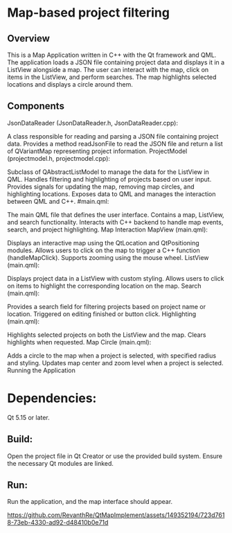 # Map-based project filtering
## Overview
This is a Map Application written in C++ with the Qt framework and QML. The application loads a JSON file containing project data and displays it in a ListView alongside a map. The user can interact with the map, click on items in the ListView, and perform searches. The map highlights selected locations and displays a circle around them.

## Components
JsonDataReader (JsonDataReader.h, JsonDataReader.cpp):

A class responsible for reading and parsing a JSON file containing project data.
Provides a method readJsonFile to read the JSON file and return a list of QVariantMap representing project information.
ProjectModel (projectmodel.h, projectmodel.cpp):

Subclass of QAbstractListModel to manage the data for the ListView in QML.
Handles filtering and highlighting of projects based on user input.
Provides signals for updating the map, removing map circles, and highlighting locations.
Exposes data to QML and manages the interaction between QML and C++.
#main.qml:

The main QML file that defines the user interface.
Contains a map, ListView, and search functionality.
Interacts with C++ backend to handle map events, search, and project highlighting.
Map Interaction
MapView (main.qml):

Displays an interactive map using the QtLocation and QtPositioning modules.
Allows users to click on the map to trigger a C++ function (handleMapClick).
Supports zooming using the mouse wheel.
ListView (main.qml):

Displays project data in a ListView with custom styling.
Allows users to click on items to highlight the corresponding location on the map.
Search (main.qml):

Provides a search field for filtering projects based on project name or location.
Triggered on editing finished or button click.
Highlighting (main.qml):

Highlights selected projects on both the ListView and the map.
Clears highlights when requested.
Map Circle (main.qml):

Adds a circle to the map when a project is selected, with specified radius and styling.
Updates map center and zoom level when a project is selected.
Running the Application
# Dependencies:

Qt 5.15 or later.
## Build:

Open the project file in Qt Creator or use the provided build system.
Ensure the necessary Qt modules are linked.
## Run:

Run the application, and the map interface should appear.


https://github.com/RevanthRe/QtMapImplement/assets/149352194/723d7618-73eb-4330-ad92-d48410b0e71d

